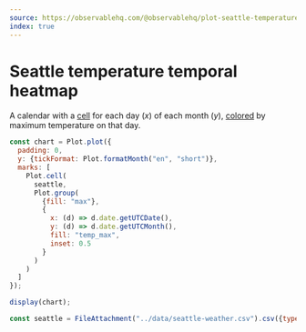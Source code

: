 ```yaml
---
source: https://observablehq.com/@observablehq/plot-seattle-temperature-heatmap
index: true
---
```


# Seattle temperature temporal heatmap

A calendar with a [cell](https://observablehq.com/plot/marks/cell) for each day (_x_) of each month (_y_), [colored](https://observablehq.com/plot/features/scales#color-scales) by maximum temperature on that day.

```js echo
const chart = Plot.plot({
  padding: 0,
  y: {tickFormat: Plot.formatMonth("en", "short")},
  marks: [
    Plot.cell(
      seattle,
      Plot.group(
        {fill: "max"},
        {
          x: (d) => d.date.getUTCDate(),
          y: (d) => d.date.getUTCMonth(),
          fill: "temp_max",
          inset: 0.5
        }
      )
    )
  ]
});

display(chart);
```

```js echo
const seattle = FileAttachment("../data/seattle-weather.csv").csv({typed: true});
```

